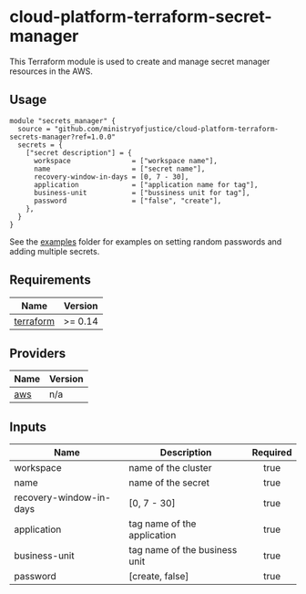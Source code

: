 # cloud-platform-terraform-secret-manager

This Terraform module is used to create and manage secret manager resources in the AWS.

## Usage

```
module "secrets_manager" {
  source = "github.com/ministryofjustice/cloud-platform-terraform-secrets-manager?ref=1.0.0"
  secrets = {
    ["secret description"] = {
      workspace               = ["workspace name"],
      name                    = ["secret name"], 
      recovery-window-in-days = [0, 7 - 30],
      application             = ["application name for tag"], 
      business-unit           = ["bussiness unit for tag"],
      password                = ["false", "create"],
    },
  }
}
```

See the [examples](examples/) folder for examples on setting random passwords and adding multiple secrets.

<!--- BEGIN_TF_DOCS --->
## Requirements

| Name | Version |
|------|---------|
| <a name="requirement_terraform"></a> [terraform](#requirement\_terraform) | >= 0.14 |

## Providers

| Name | Version |
|------|---------|
| <a name="provider_aws"></a> [aws](#provider\_aws) | n/a |

## Inputs

| Name | Description | Required |
|------|-------------|:--------:|
| workspace | name of the cluster | true |
name | name of the secret | true |
recovery-window-in-days | [0, 7 - 30] | true |
application | tag name of the application | true |
business-unit | tag name of the business unit | true |
password | [create, false] | true |

<!--- END_TF_DOCS --->
